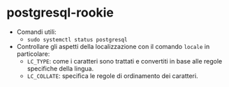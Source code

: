 # postgresql-rookie
* Comandi utili:
  * `sudo systemctl status postgresql`
* Controllare gli aspetti della localizzazione con il comando `locale` in particolare:
  * `LC_TYPE`: come i caratteri sono trattati e convertiti in base alle regole specifiche della lingua.
  * `LC_COLLATE`: specifica le regole di ordinamento dei caratteri.
